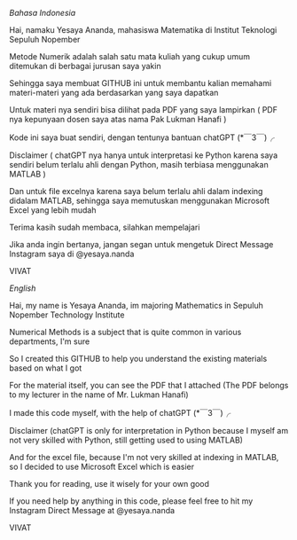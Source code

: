 *Bahasa Indonesia*

Hai, namaku Yesaya Ananda, mahasiswa Matematika di Institut Teknologi Sepuluh Nopember

Metode Numerik adalah salah satu mata kuliah yang cukup umum ditemukan di berbagai jurusan saya yakin

Sehingga saya membuat GITHUB ini untuk membantu kalian memahami materi-materi yang ada berdasarkan yang saya dapatkan

Untuk materi nya sendiri bisa dilihat pada PDF yang saya lampirkan ( PDF nya kepunyaan dosen saya atas nama Pak Lukman Hanafi )

Kode ini saya buat sendiri, dengan tentunya bantuan chatGPT (*￣3￣)╭

Disclaimer ( chatGPT nya hanya untuk interpretasi ke Python karena saya sendiri belum terlalu ahli dengan Python, masih terbiasa menggunakan MATLAB )

Dan untuk file excelnya karena saya belum terlalu ahli dalam indexing didalam MATLAB, sehingga saya memutuskan menggunakan Microsoft Excel yang lebih mudah

Terima kasih sudah membaca, silahkan mempelajari 

Jika anda ingin bertanya, jangan segan untuk mengetuk Direct Message Instagram saya di @yesaya.nanda

VIVAT


*English*

Hai, my name is Yesaya Ananda, im majoring Mathematics in Sepuluh Nopember Technology Institute

Numerical Methods is a subject that is quite common in various departments, I'm sure

So I created this GITHUB to help you understand the existing materials based on what I got

For the material itself, you can see the PDF that I attached (The PDF belongs to my lecturer in the name of Mr. Lukman Hanafi)

I made this code myself, with the help of chatGPT (*￣3￣)╭

Disclaimer (chatGPT is only for interpretation in Python because I myself am not very skilled with Python, still getting used to using MATLAB)

And for the excel file, because I'm not very skilled at indexing in MATLAB, so I decided to use Microsoft Excel which is easier

Thank you for reading, use it wisely for your own good

If you need help by anything in this code, please feel free to hit my Instagram Direct Message at @yesaya.nanda

VIVAT
